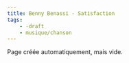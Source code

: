 ```yaml
---
title: Benny Benassi - Satisfaction
tags:
    - -draft
    - musique/chanson
---
```


Page créée automatiquement, mais vide.
